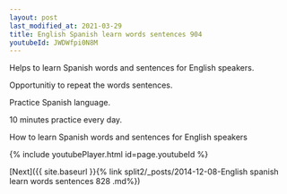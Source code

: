 ```yaml
---
layout: post
last_modified_at: 2021-03-29
title: English Spanish learn words sentences 904 
youtubeId: JWDWfpi0N8M
---
```

 
 
Helps to learn Spanish words and sentences for English speakers.

Opportunitiy to repeat the words sentences. 

Practice Spanish language. 
 
10 minutes practice every day. 
 
How to learn Spanish words and sentences for English speakers 
 
{% include youtubePlayer.html id=page.youtubeId %}
 
 
[Next]({{ site.baseurl }}{% link  split2/_posts/2014-12-08-English spanish learn words sentences 828 .md%})
 
